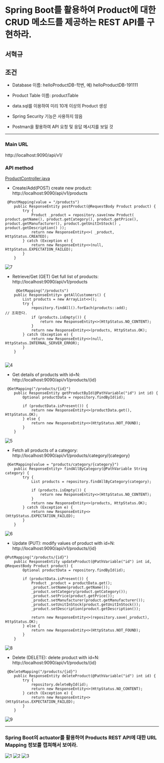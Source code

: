 
# Spring Boot를 활용하여 Product에 대한 CRUD 메소드를 제공하는 REST API를 구현하라.

## 서혁규 

## 조건
* Database 이름: helloProductDB-학번, 예) helloProductDB-191111 

* Product Table 이름: productTable

* data.sql를 이용하여 미리 10개 이상의 Product 생성

* Spring Security 기능은 사용하지 않음

* Postman을 활용하여 API 요청 및 응답 메시지를 보일 것



***
### Main URL
 http://localhost:9090/api/v1/ 

### API method 

[ProductController.java](https://github.com/SeoHyeokGyu/helloSpringBoot/blob/master/src/main/java/kr/ac/hansung/cse/controller/ProductController.java)

* Create/Add(POST) create new product: http://localhost:9090/api/v1/products
<pre><code>	@PostMapping(value = "/products")
	public ResponseEntity<Product> postProduct(@RequestBody Product product) {
		try {
			Product _product = repository.save(new Product( product.getName(), product.getCategory(), product.getPrice(), product.getManufacturer(), product.getUnitInStock() , product.getDescription() ));
			return new ResponseEntity<>( _product, HttpStatus.CREATED);
		} catch (Exception e) {
			return new ResponseEntity<>(null, HttpStatus.EXPECTATION_FAILED);
		}
	}
</pre></code>
![7](https://github.com/SeoHyeokGyu/helloSpringBoot/blob/master/src/main/resources/screenshot/%EC%8A%A4%ED%81%AC%EB%A6%B0%EC%83%B7%202020-06-24%20%EC%98%A4%ED%9B%84%206.16.32.png)
* Retrieve/Get (GET) Get full list of products: http://localhost:9090/api/v1/products
<pre><code> 	@GetMapping("/products")
	public ResponseEntity<List<Product>> getAllCustomers() {
		List<Product> products = new ArrayList<>();
		try {
			repository.findAll().forEach(products::add);
// 조회한다. 
			if (products.isEmpty()) {
				return new ResponseEntity<>(HttpStatus.NO_CONTENT);
			}
			return new ResponseEntity<>(products, HttpStatus.OK);
		} catch (Exception e) {
			return new ResponseEntity<>(null, HttpStatus.INTERNAL_SERVER_ERROR);
		}
	}
 </pre></code>
![4](https://github.com/SeoHyeokGyu/helloSpringBoot/blob/master/src/main/resources/screenshot/%EC%8A%A4%ED%81%AC%EB%A6%B0%EC%83%B7%202020-06-24%20%EC%98%A4%ED%9B%84%203.21.33.png)
* Get details of products with id=N: http://localhost:9090/api/v1/products/{id} 
<pre><code>	@GetMapping("/products/{id}")
	public ResponseEntity<Product> getProductById(@PathVariable("id") int id) {
		Optional<Product> productData = repository.findById(id);

		if (productData.isPresent()) {
			return new ResponseEntity<>(productData.get(), HttpStatus.OK);
		} else {
			return new ResponseEntity<>(HttpStatus.NOT_FOUND);
		}
	}</pre></code>

![5](https://github.com/SeoHyeokGyu/helloSpringBoot/blob/master/src/main/resources/screenshot/%EC%8A%A4%ED%81%AC%EB%A6%B0%EC%83%B7%202020-06-24%20%EC%98%A4%ED%9B%84%203.23.32.png)
* Fetch all products of a category: http://localhost:9090/api/v1/products/category/{category}
<pre><code>	@GetMapping(value = "products/category/{category}")
	public ResponseEntity<List<Product>> findAllByCategory(@PathVariable String category) {
		try {
			List<Product> products = repository.findAllByCategory(category);

			if (products.isEmpty()) {
				return new ResponseEntity<>(HttpStatus.NO_CONTENT);
			}
			return new ResponseEntity<>(products, HttpStatus.OK);
		} catch (Exception e) {
			return new ResponseEntity<>(HttpStatus.EXPECTATION_FAILED);
		}
	}</pre></code>

![6](https://github.com/SeoHyeokGyu/helloSpringBoot/blob/master/src/main/resources/screenshot/%EC%8A%A4%ED%81%AC%EB%A6%B0%EC%83%B7%202020-06-24%20%EC%98%A4%ED%9B%84%204.08.17.png)
- Update (PUT): modify values of product with id=N:  http://localhost:9090/api/v1/products/{id}

<pre><code>@PutMapping("/products/{id}")
	public ResponseEntity<Product> updateProduct(@PathVariable("id") int id, @RequestBody Product product) {
		Optional<Product> productData = repository.findById(id);

		if (productData.isPresent()) {
			Product _product = productData.get();
			_product.setName(product.getName());
			_product.setCategory(product.getCategory());
			_product.setPrice(product.getPrice());
			_product.setManufacturer(product.getManufacturer());
			_product.setUnitInStock(product.getUnitInStock());
			_product.setDescription(product.getDescription());

			return new ResponseEntity<>(repository.save(_product), HttpStatus.OK);
		} else {
			return new ResponseEntity<>(HttpStatus.NOT_FOUND);
		}
	}</pre></code>

![8](https://github.com/SeoHyeokGyu/helloSpringBoot/blob/master/src/main/resources/screenshot/%EC%8A%A4%ED%81%AC%EB%A6%B0%EC%83%B7%202020-06-24%20%EC%98%A4%ED%9B%84%206.16.45.png)
- Delete (DELETE): delete product with id=N: http://localhost:9090/api/v1/products/{id}
<pre><code>	@DeleteMapping("/products/{id}")
	public ResponseEntity<HttpStatus> deleteProduct(@PathVariable("id") int id) {
		try {
			repository.deleteById(id);
			return new ResponseEntity<>(HttpStatus.NO_CONTENT);
		} catch (Exception e) {
			return new ResponseEntity<>(HttpStatus.EXPECTATION_FAILED);
		}
	}</pre></code>

![9](https://github.com/SeoHyeokGyu/helloSpringBoot/blob/master/src/main/resources/screenshot/%EC%8A%A4%ED%81%AC%EB%A6%B0%EC%83%B7%202020-06-24%20%EC%98%A4%ED%9B%84%207.20.08.png)
***

### Spring Boot의 actuator를 활용하여 Products REST API에 대한 URL Mapping 정보를 캡쳐해서 보여라.
![1](https://github.com/SeoHyeokGyu/helloSpringBoot/blob/master/src/main/resources/screenshot/%EC%8A%A4%ED%81%AC%EB%A6%B0%EC%83%B7%202020-06-24%20%EC%98%A4%ED%9B%84%203.01.19.png)
![2](https://github.com/SeoHyeokGyu/helloSpringBoot/blob/master/src/main/resources/screenshot/%EC%8A%A4%ED%81%AC%EB%A6%B0%EC%83%B7%202020-06-24%20%EC%98%A4%ED%9B%84%203.01.48.png)
![3](https://github.com/SeoHyeokGyu/helloSpringBoot/blob/master/src/main/resources/screenshot/%EC%8A%A4%ED%81%AC%EB%A6%B0%EC%83%B7%202020-06-24%20%EC%98%A4%ED%9B%84%203.01.57.png)
